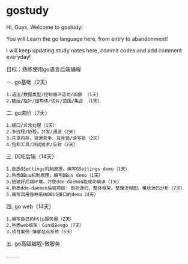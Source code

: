 # gostudy
Hi, Guys, Welcome to gostudy!

You will Learn the go language here, from entry to abandonment!

I will keep updating study notes here, commit codes and add comment everyday!


目标：熟练使用go语言后端编程


一. go基础（2天）

	1.语法/数据类型/控制循环语句/函数 （1天）
	2.数组/指针/结构体/切片/范围/集合 （1天）

二. go进阶（7天）

	1.接口/异常处理（1天）
	2.多线程/协程，并发/通道（2天）
	3.共享内存，资源竞争，互斥锁/读写锁（2天）
	4.包和工具/测试技术/反射（2天）

三. DDE后端（14天）

	1.熟悉GSettings机制原理，编写GSettings demo（1天）
	2.熟悉DBus机制原理，编写DBus demo（1天）
	3.搭建好后端环境，并使dde-daemon能成功编译（1天）
	4.熟悉dde-daemon后端项目: 剖析源码，整体框架，整理流程图，模块源码分析（7天）
	5.编写调用各种系统DBUS接口的demo（4天）
	
四. go web（14天）

	1.编写自己的http服务器（2天）
	2.熟悉web框架：Gin或Beego（7天）
	3.项目案例-博客站点系统（5天）
	
五. go高级编程-微服务

.
.
.
.
.
